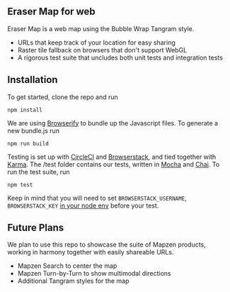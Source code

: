 ## Eraser Map for web

Eraser Map is a web map using the Bubble Wrap Tangram style.
* URLs that keep track of your location for easy sharing
* Raster tile fallback on browsers that don't support WebGL
* A rigorous test suite that uncludes both unit tests and integration tests

## Installation

To get started, clone the repo and run
```
npm install
```

We are using [Browserify](http://browserify.org/) to bundle up the Javascript files. To generate a new bundle.js run
```
npm run build
```

Testing is set up with [CircleCI](https://circleci.com/) and [Browserstack](https://www.browserstack.com/), and tied together with [Karma](https://karma-runner.github.io/0.13/index.html). The /test folder contains our tests, written in [Mocha](https://mochajs.org) and [Chai](http://chaijs.com/). To run the test suite, run
```
npm test
```
 
Keep in mind that you will need to set `BROWSERSTACK_USERNAME`, `BROWSERSTACK_KEY` [in your node env](https://github.com/browserstack/karma-browserstack-example#browserstack-configuration) before your test.

## Future Plans

We plan to use this repo to showcase the suite of Mapzen products, working in harmony together with easily shareable URLs.

* Mapzen Search to center the map
* Mapzen Turn-by-Turn to show multimodal directions
* Additional Tangram styles for the map

